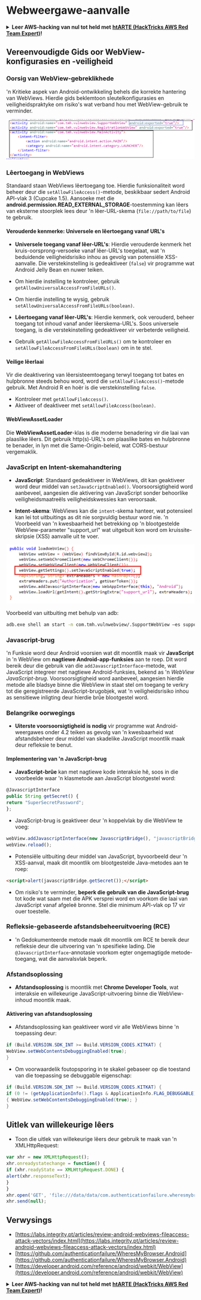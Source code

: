 # Webweergawe-aanvalle

<details>

<summary><strong>Leer AWS-hacking van nul tot held met</strong> <a href="https://training.hacktricks.xyz/courses/arte"><strong>htARTE (HackTricks AWS Red Team Expert)</strong></a><strong>!</strong></summary>

Ander maniere om HackTricks te ondersteun:

* As jy wil sien dat jou **maatskappy geadverteer word in HackTricks** of **HackTricks aflaai in PDF-formaat**, kyk na die [**SUBSCRIPTION PLANS**](https://github.com/sponsors/carlospolop)!
* Kry die [**amptelike PEASS & HackTricks swag**](https://peass.creator-spring.com)
* Ontdek [**The PEASS Family**](https://opensea.io/collection/the-peass-family), ons versameling eksklusiewe [**NFTs**](https://opensea.io/collection/the-peass-family)
* **Sluit aan by die** 💬 [**Discord-groep**](https://discord.gg/hRep4RUj7f) of die [**telegram-groep**](https://t.me/peass) of **volg** ons op **Twitter** 🐦 [**@carlospolopm**](https://twitter.com/hacktricks_live)**.**
* **Deel jou hacktruuks deur PR's in te dien by die** [**HackTricks**](https://github.com/carlospolop/hacktricks) en [**HackTricks Cloud**](https://github.com/carlospolop/hacktricks-cloud) github-opslag.

</details>

## Vereenvoudigde Gids oor WebView-konfigurasies en -veiligheid

### Oorsig van WebView-gebreklikhede

'n Kritieke aspek van Android-ontwikkeling behels die korrekte hantering van WebViews. Hierdie gids beklemtoon sleutelkonfigurasies en veiligheidspraktyke om risiko's wat verband hou met WebView-gebruik te verminder.

![Voorbeeld van WebView](../../.gitbook/assets/image%20(718).png)

### **Lêertoegang in WebViews**

Standaard staan WebViews lêertoegang toe. Hierdie funksionaliteit word beheer deur die `setAllowFileAccess()`-metode, beskikbaar sedert Android API-vlak 3 (Cupcake 1.5). Aansoeke met die **android.permission.READ_EXTERNAL_STORAGE**-toestemming kan lêers van eksterne stoorplek lees deur 'n lêer-URL-skema (`file://path/to/file`) te gebruik.

#### **Verouderde kenmerke: Universele en lêertoegang vanaf URL's**

- **Universele toegang vanaf lêer-URL's**: Hierdie verouderde kenmerk het kruis-oorsprong-versoeke vanaf lêer-URL's toegelaat, wat 'n beduidende veiligheidsrisiko inhou as gevolg van potensiële XSS-aanvalle. Die verstekinstelling is gedeaktiveer (`false`) vir programme wat Android Jelly Bean en nuwer teiken.
- Om hierdie instelling te kontroleer, gebruik `getAllowUniversalAccessFromFileURLs()`.
- Om hierdie instelling te wysig, gebruik `setAllowUniversalAccessFromFileURLs(boolean)`.

- **Lêertoegang vanaf lêer-URL's**: Hierdie kenmerk, ook verouderd, beheer toegang tot inhoud vanaf ander lêerskema-URL's. Soos universele toegang, is die verstekinstelling gedeaktiveer vir verbeterde veiligheid.
- Gebruik `getAllowFileAccessFromFileURLs()` om te kontroleer en `setAllowFileAccessFromFileURLs(boolean)` om in te stel.

#### **Veilige lêerlaai**

Vir die deaktivering van lêersisteemtoegang terwyl toegang tot bates en hulpbronne steeds behou word, word die `setAllowFileAccess()`-metode gebruik. Met Android R en hoër is die verstekinstelling `false`.
- Kontroleer met `getAllowFileAccess()`.
- Aktiveer of deaktiveer met `setAllowFileAccess(boolean)`.

#### **WebViewAssetLoader**

Die **WebViewAssetLoader**-klas is die moderne benadering vir die laai van plaaslike lêers. Dit gebruik http(s)-URL's om plaaslike bates en hulpbronne te benader, in lyn met die Same-Origin-beleid, wat CORS-bestuur vergemaklik.

### **JavaScript en Intent-skemahandtering**

- **JavaScript**: Standaard gedeaktiveer in WebViews, dit kan geaktiveer word deur middel van `setJavaScriptEnabled()`. Voorsoorsigtigheid word aanbeveel, aangesien die aktivering van JavaScript sonder behoorlike veiligheidsmaatreëls veiligheidskwessies kan veroorsaak.

- **Intent-skema**: WebViews kan die `intent`-skema hanteer, wat potensieel kan lei tot uitbuitings as dit nie sorgvuldig bestuur word nie. 'n Voorbeeld van 'n kwesbaarheid het betrekking op 'n blootgestelde WebView-parameter "support_url" wat uitgebuit kon word om kruissite-skripsie (XSS) aanvalle uit te voer.

![Kwesbare WebView](../../.gitbook/assets/image%20(719).png)

Voorbeeld van uitbuiting met behulp van adb:
```bash
adb.exe shell am start -n com.tmh.vulnwebview/.SupportWebView –es support_url "https://example.com/xss.html"
```
### Javascript-brug

'n Funksie word deur Android voorsien wat dit moontlik maak vir **JavaScript** in 'n WebView om **nagtiewe Android-app-funksies** aan te roep. Dit word bereik deur die gebruik van die `addJavascriptInterface`-metode, wat JavaScript integreer met nagtiewe Android-funksies, bekend as 'n _WebView JavaScript-brug_. Voorsoorsigtigheid word aanbeveel, aangesien hierdie metode alle bladsye binne die WebView in staat stel om toegang te verkry tot die geregistreerde JavaScript-brugobjek, wat 'n veiligheidsrisiko inhou as sensitiewe inligting deur hierdie brûe blootgestel word.

### Belangrike oorwegings

- **Uiterste voorsoorsigtigheid is nodig** vir programme wat Android-weergawes onder 4.2 teiken as gevolg van 'n kwesbaarheid wat afstandsbeheer deur middel van skadelike JavaScript moontlik maak deur refleksie te benut.

#### Implementering van 'n JavaScript-brug

- **JavaScript-brûe** kan met nagtiewe kode interaksie hê, soos in die voorbeelde waar 'n klasmetode aan JavaScript blootgestel word:
```javascript
@JavascriptInterface
public String getSecret() {
return "SuperSecretPassword";
};
```
- JavaScript-brug is geaktiveer deur 'n koppelvlak by die WebView te voeg:
```javascript
webView.addJavascriptInterface(new JavascriptBridge(), "javascriptBridge");
webView.reload();
```
- Potensiële uitbuiting deur middel van JavaScript, byvoorbeeld deur 'n XSS-aanval, maak dit moontlik om blootgestelde Java-metodes aan te roep:
```html
<script>alert(javascriptBridge.getSecret());</script>
```
- Om risiko's te verminder, **beperk die gebruik van die JavaScript-brug** tot kode wat saam met die APK versprei word en voorkom die laai van JavaScript vanaf afgeleë bronne. Stel die minimum API-vlak op 17 vir ouer toestelle.

### Refleksie-gebaseerde afstandsbeheeruitvoering (RCE)

- 'n Gedokumenteerde metode maak dit moontlik om RCE te bereik deur refleksie deur die uitvoering van 'n spesifieke lading. Die `@JavascriptInterface`-annotasie voorkom egter ongemagtigde metode-toegang, wat die aanvalsvlak beperk.

### Afstandsoplossing

- **Afstandsoplossing** is moontlik met **Chrome Developer Tools**, wat interaksie en willekeurige JavaScript-uitvoering binne die WebView-inhoud moontlik maak.

#### Aktivering van afstandsoplossing

- Afstandsoplossing kan geaktiveer word vir alle WebViews binne 'n toepassing deur:
```java
if (Build.VERSION.SDK_INT >= Build.VERSION_CODES.KITKAT) {
WebView.setWebContentsDebuggingEnabled(true);
}
```
- Om voorwaardelik foutopsporing in te skakel gebaseer op die toestand van die toepassing se debuggable eigenschap:
```java
if (Build.VERSION.SDK_INT >= Build.VERSION_CODES.KITKAT) {
if (0 != (getApplicationInfo().flags & ApplicationInfo.FLAG_DEBUGGABLE))
{ WebView.setWebContentsDebuggingEnabled(true); }
}
```
## Uitlek van willekeurige lêers

- Toon die uitlek van willekeurige lêers deur gebruik te maak van 'n XMLHttpRequest:
```javascript
var xhr = new XMLHttpRequest();
xhr.onreadystatechange = function() {
if (xhr.readyState == XMLHttpRequest.DONE) {
alert(xhr.responseText);
}
}
xhr.open('GET', 'file:///data/data/com.authenticationfailure.wheresmybrowser/databases/super_secret.db', true);
xhr.send(null);
```
## Verwysings
* [https://labs.integrity.pt/articles/review-android-webviews-fileaccess-attack-vectors/index.html](https://labs.integrity.pt/articles/review-android-webviews-fileaccess-attack-vectors/index.html)
* [https://github.com/authenticationfailure/WheresMyBrowser.Android](https://github.com/authenticationfailure/WheresMyBrowser.Android)
* [https://developer.android.com/reference/android/webkit/WebView](https://developer.android.com/reference/android/webkit/WebView)

<details>

<summary><strong>Leer AWS-hacking van nul tot held met</strong> <a href="https://training.hacktricks.xyz/courses/arte"><strong>htARTE (HackTricks AWS Red Team Expert)</strong></a><strong>!</strong></summary>

Ander maniere om HackTricks te ondersteun:

* As jy jou **maatskappy geadverteer wil sien in HackTricks** of **HackTricks in PDF wil aflaai**, kyk na die [**SUBSCRIPTION PLANS**](https://github.com/sponsors/carlospolop)!
* Kry die [**amptelike PEASS & HackTricks swag**](https://peass.creator-spring.com)
* Ontdek [**The PEASS Family**](https://opensea.io/collection/the-peass-family), ons versameling eksklusiewe [**NFTs**](https://opensea.io/collection/the-peass-family)
* **Sluit aan by die** 💬 [**Discord-groep**](https://discord.gg/hRep4RUj7f) of die [**telegram-groep**](https://t.me/peass) of **volg** ons op **Twitter** 🐦 [**@carlospolopm**](https://twitter.com/hacktricks_live)**.**
* **Deel jou hacktruuks deur PR's in te dien by die** [**HackTricks**](https://github.com/carlospolop/hacktricks) en [**HackTricks Cloud**](https://github.com/carlospolop/hacktricks-cloud) github-opslag.

</details>
